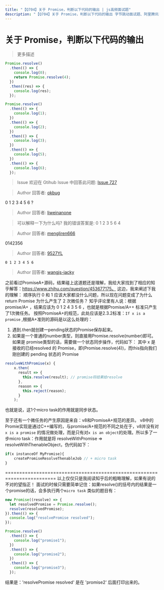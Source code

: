 ```yaml
---
title: "【Q704】关于 Promise，判断以下代码的输出 | js高频面试题"
description: "【Q704】关于 Promise，判断以下代码的输出 字节跳动面试题、阿里腾讯面试题、美团小米面试题。"
---
```


# 关于 Promise，判断以下代码的输出

> 更多描述

```js
Promise.resolve()
  .then(() => {
    console.log(0);
    return Promise.resolve(4);
  })
  .then((res) => {
    console.log(res);
  });

Promise.resolve()
  .then(() => {
    console.log(1);
  })
  .then(() => {
    console.log(2);
  })
  .then(() => {
    console.log(3);
  })
  .then(() => {
    console.log(5);
  })
  .then(() => {
    console.log(6);
  });
```

> Issue
> 欢迎在 Gtihub Issue 中回答此问题: [Issue 727](https://github.com/shfshanyue/Daily-Question/issues/727)

> Author
> 回答者: [okbug](https://github.com/okbug)

0 1 2 3 4 5 6
?

> Author
> 回答者: [liweinanone](https://github.com/liweinanone)

> 可以解释一下为什么吗?
> 我的错误答案是: 0 1 2 3 5 6 4

> Author
> 回答者: [mengliren666](https://github.com/mengliren666)

0142356

> Author
> 回答者: [9527YL](https://github.com/9527YL)

`0 1 2 3 4 5 6`

> Author
> 回答者: [wangjs-jacky](https://github.com/wangjs-jacky)

之前看过PromiseA+源码，结果碰上这道题还是理解，我给大家找到了相应的知乎解答：https://www.zhihu.com/question/453677175。
这边，我来阐述下我的理解：
顺序执行 0 和 1 应该大家都没什么问题，所以现在问题变成了为什么return Promise 为什么产生了 2 次微任务？
知乎评论里有人说：根据 promise/A+ ，结果应该为 0 1 2 4 3 5 6 ，也就是根据Promise/A++ 标准只产生了1次微任务。
按照PromiseA+的规范，此处应该是2.3.2标准：`If x is a promise` ,根据A+准则的源码是以这么处理的：

1. 遇到.then就创建一pending状态的Promise保存起来。
2. 如果是一个普通的number类型，则直接用Promise.resolve(number)即可。
   如果是 promise类型的话，需要做一个状态同步操作，代码如下：
   其中 x 是接收的已经resolved 的 Promise，即(Promise.resolve(4))，而this指向我们刚创建的 pending 状态的 Promise

```javascript
resolveWithPromise(x) {
    x.then(
      result => {
        this.resolve(result); // promise将结果给resolve
      },
      reason => {
        this.reject(reason);
      }
    );
```

也就是说，这1个micro task的作用就是同步状态。

至于还有一个微任务的产生原因是来自：v8和PromiseA+规范的差异。
v8中的Promie实现是通过C++编写的，与promise/A+规范的不同之处在于，v8并没有对`x is a promise` 的情况做处理，而是只有对`x is an object`的处理。所以多了一步micro task：作用就是将 resolveWithPromise => resolveWithThenableObject，伪代码如下：

```javascript
if(x instanceOf MyPromise){
    createPromiseResolveThenableJob // + micro task
}
```

========================================================================
以上仅仅只是我阅读知乎后的粗略理解，如果有说的不对的望指正！
面试的时候只需要简单记住：如果resolve()的括号内的结果是一个promise的话，会多执行两个`micro task`
类似的题目有：

```javascript
new Promise((resolve) => {
  let resolvedPromise = Promise.resolve();
  resolve(resolvedPromise);
}).then(() => {
  console.log("resolvePromise resolved");
});

Promise.resolve()
  .then(() => {
    console.log("promise1");
  })
  .then(() => {
    console.log("promise2");
  })
  .then(() => {
    console.log("promise3");
  });
```

结果是：'resolvePromise resolved' 是在 'promise2' 后面打印出来的。
